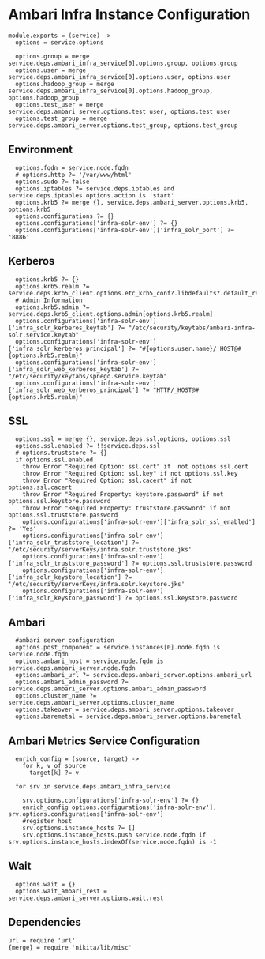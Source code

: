
# Ambari Infra Instance Configuration

    module.exports = (service) ->
      options = service.options

      options.group = merge service.deps.ambari_infra_service[0].options.group, options.group
      options.user = merge service.deps.ambari_infra_service[0].options.user, options.user
      options.hadoop_group = merge service.deps.ambari_infra_service[0].options.hadoop_group, options.hadoop_group
      options.test_user = merge service.deps.ambari_server.options.test_user, options.test_user
      options.test_group = merge service.deps.ambari_server.options.test_group, options.test_group

## Environment

      options.fqdn = service.node.fqdn
      # options.http ?= '/var/www/html'
      options.sudo ?= false
      options.iptables ?= service.deps.iptables and service.deps.iptables.options.action is 'start'
      options.krb5 ?= merge {}, service.deps.ambari_server.options.krb5, options.krb5
      options.configurations ?= {}
      options.configurations['infra-solr-env'] ?= {}
      options.configurations['infra-solr-env']['infra_solr_port'] ?= '8886'

## Kerberos

      options.krb5 ?= {}
      options.krb5.realm ?= service.deps.krb5_client.options.etc_krb5_conf?.libdefaults?.default_realm
      # Admin Information
      options.krb5.admin ?= service.deps.krb5_client.options.admin[options.krb5.realm]
      options.configurations['infra-solr-env']['infra_solr_kerberos_keytab'] ?= "/etc/security/keytabs/ambari-infra-solr.service.keytab"
      options.configurations['infra-solr-env']['infra_solr_kerberos_principal'] ?= "#{options.user.name}/_HOST@#{options.krb5.realm}"
      options.configurations['infra-solr-env']['infra_solr_web_kerberos_keytab'] ?= "/etc/security/keytabs/spnego.service.keytab"
      options.configurations['infra-solr-env']['infra_solr_web_kerberos_principal'] ?= "HTTP/_HOST@#{options.krb5.realm}"

## SSL
  
      options.ssl = merge {}, service.deps.ssl.options, options.ssl 
      options.ssl.enabled ?= !!service.deps.ssl
      # options.truststore ?= {}
      if options.ssl.enabled
        throw Error "Required Option: ssl.cert" if  not options.ssl.cert
        throw Error "Required Option: ssl.key" if not options.ssl.key
        throw Error "Required Option: ssl.cacert" if not options.ssl.cacert
        throw Error "Required Property: keystore.password" if not options.ssl.keystore.password
        throw Error "Required Property: truststore.password" if not options.ssl.truststore.password
        options.configurations['infra-solr-env']['infra_solr_ssl_enabled'] ?= 'Yes'
        options.configurations['infra-solr-env']['infra_solr_truststore_location'] ?= '/etc/security/serverKeys/infra.solr.truststore.jks'
        options.configurations['infra-solr-env']['infra_solr_truststore_password'] ?= options.ssl.truststore.password
        options.configurations['infra-solr-env']['infra_solr_keystore_location'] ?= '/etc/security/serverKeys/infra.solr.keystore.jks'
        options.configurations['infra-solr-env']['infra_solr_keystore_password'] ?= options.ssl.keystore.password


## Ambari

      #ambari server configuration
      options.post_component = service.instances[0].node.fqdn is service.node.fqdn
      options.ambari_host = service.node.fqdn is service.deps.ambari_server.node.fqdn
      options.ambari_url ?= service.deps.ambari_server.options.ambari_url
      options.ambari_admin_password ?= service.deps.ambari_server.options.ambari_admin_password
      options.cluster_name ?= service.deps.ambari_server.options.cluster_name
      options.takeover = service.deps.ambari_server.options.takeover
      options.baremetal = service.deps.ambari_server.options.baremetal

## Ambari Metrics Service Configuration

      enrich_config = (source, target) ->
        for k, v of source
          target[k] ?= v

      for srv in service.deps.ambari_infra_service

        srv.options.configurations['infra-solr-env'] ?= {}
        enrich_config options.configurations['infra-solr-env'], srv.options.configurations['infra-solr-env']
        #register host
        srv.options.instance_hosts ?= []
        srv.options.instance_hosts.push service.node.fqdn if srv.options.instance_hosts.indexOf(service.node.fqdn) is -1

## Wait

      options.wait = {}
      options.wait_ambari_rest = service.deps.ambari_server.options.wait.rest

## Dependencies

    url = require 'url'
    {merge} = require 'nikita/lib/misc'
